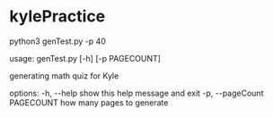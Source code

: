 # kylePractice

python3 genTest.py -p 40

usage: genTest.py [-h] [-p PAGECOUNT]

generating math quiz for Kyle

options:
  -h, --help                        show this help message and exit
  -p, --pageCount PAGECOUNT         how many pages to generate
